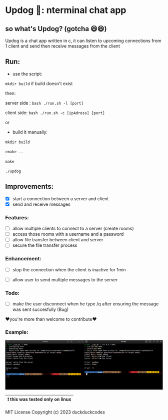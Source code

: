# Updog 🐶: nterminal chat app

## so what's Updog? (gotcha 😆😆)

Updog is a chat app written in c, it can listen to upcoming connections from 1 client and send then receive messages from the client

## Run:

-   use the script:

`mkdir build` if build doesn't exist

then:

server side : `bash ./run.sh -l [port]`

client side: `bash ./run.sh -c [ipAdress] [port]`


or


-   build it manually:

`mkdir build`

`cmake ..`

`make`

`./updog`





## Improvements:


-   [x] start a connection between a server and client
-   [x] send and receive messages

### Features:

-   [ ] allow multiple clients to connect to a server (create rooms)
-   [ ] access those rooms with a username and a password
-   [ ] allow file transfer between client and server
-   [ ] secure the file transfer process

### Enhancement:

-   [ ] stop the connection when the client is inactive for 1min
-   [ ] allow user to send multiple messages to the server


### Todo:
-   [ ] make the user disconnect when he type /q after ensuring the message was sent succesfully (Bug)

❤️you're more than welcome to contribute❤️


### Example:

![video](examples/img.png)

| :exclamation:  this was tested only on linux  |
|-----------------------------------------|

MIT License
Copyright (c) 2023 duckduckcodes
